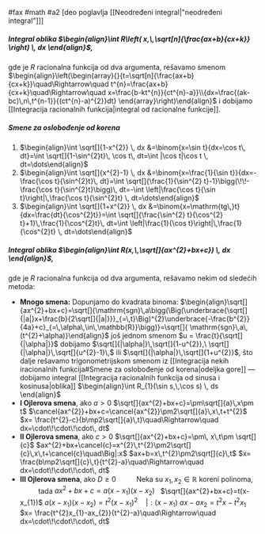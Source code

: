 #fax #math #a2 [deo poglavlja [[Neodređeni integral|"neodređeni integral"]]]

##### Integral oblika $\begin{align}\int R\left( x,\,\sqrt[n]{\frac{ax+b}{cx+k}} \right) \, dx \end{align}$,
gde je $R$ racionalna funkcija od dva argumenta, rešavamo smenom
$\begin{align}\left(\begin{array}{}{t=\sqrt[n]{\frac{ax+b}{cx+k}}\quad\Rightarrow\quad t^{n}=\frac{ax+b}{cx+k}\quad\Rightarrow\quad x=\frac{b-kt^{n}}{ct^{n}-a}}\\{dx=\frac{(ak-bc)\,n\,t^{n-1}}{(ct^{n}-a)^{2}}dt} \end{array}\right)\end{align}$ i dobijamo [[Integracija racionalnih funkcija|integral od racionalne funkcije]].

##### Smene za oslobođenje od korena
1. $\begin{align}\int \sqrt[]{1-x^{2}} \, dx &=\binom{x=\sin t}{dx=\cos t\, dt}=\int \sqrt[]{1-\sin^{2}t}\, \cos t\, dt=\int |\cos t|\cos t \, dt=\dots\end{align}$
2. $\begin{align}\int \sqrt[]{x^{2}-1} \, dx &=\binom{x=\frac{1}{\sin t}}{dx=-\frac{\cos t}{\sin^{2}t}\, dt}=\int \sqrt[]{\frac{1}{\sin^{2} t}-1}\bigg(\!\!-\frac{\cos t}{\sin^{2}t}\bigg)\, dt=-\int \left|\frac{\cos t}{\sin t}\right|\,\frac{\cos t}{\sin^{2}t} \, dt=\dots\end{align}$
3. $\begin{align}\int \sqrt[]{1+x^{2}} \, dx &=\binom{x=\mathrm{tg\,}t}{dx=\frac{dt}{\cos^{2}t}}=\int \sqrt[]{\frac{\sin^{2} t}{\cos^{2} t}+1}\,\frac{1}{\cos^{2}t}\, dt=\int \left|\frac{1}{\cos t}\right|\,\frac{1}{\cos^{2}t} \, dt=\dots\end{align}$

##### Integral oblika $\begin{align}\int R(x,\,\sqrt[]{ax^{2}+bx+c}) \, dx \end{align}$,
gde je $R$ racionalna funkcija od dva argumenta, rešavamo nekim od sledećih metoda:
- **Mnogo smena:**
  Dopunjamo do kvadrata binoma:
  $\begin{align}\sqrt[]{ax^{2}+bx+c}=\sqrt[]{\mathrm{sgn}\,a\bigg(\Big(\underbrace{\sqrt[]{|a|}x+\frac{b}{2\sqrt[]{|a|}}}_{=\,t}\Big)^{2}\underbrace{-\frac{b^{2}}{4a}+c}_{=\,\alpha\,\in\,\mathbb{R}}\bigg)}=\sqrt[]{ \mathrm{sgn}\,a\,(t^{2}+\alpha)}\end{align}$
  još jednom smenom $u = \frac{t}{\sqrt[]{|\alpha|}}$ dobijamo $\sqrt[]{|\alpha|}\,\sqrt[]{1-u^{2}},\ \sqrt[]{|\alpha|}\,\sqrt[]{u^{2}-1}\,$ ili $\sqrt[]{|\alpha|}\,\sqrt[]{1+u^{2}}$, što dalje rešavamo trigonometrijskom smenom iz [[Integracija nekih iracionalnih funkcija#Smene za oslobođenje od korena|odeljka gore]] — dobijamo integral [[Integracija racionalnih funkcija od sinusa i kosinusa|oblika]] $\begin{align}\int R_{1}(\sin s,\,\cos s) \, ds \end{align}$
$\:$
- **I Ojlerova smena**, ako $a>0$
  $\sqrt[]{ax^{2}+bx+c}=\pm\sqrt[]{a}\,x\pm t$
  $\cancel{ax^{2}}+bx+c=\cancel{ax^{2}}\pm2\sqrt[]{a}\,x\,t+t^{2}$
  $x= \frac{t^{2}-c}{b\mp2\sqrt[]{a}\,t}\quad\Rightarrow\quad dx=\cdot\!\cdot\!\cdot\, dt$
$\:$
- **II Ojlerova smena**, ako $c>0$
$\sqrt[]{ax^{2}+bx+c}=\pm\, x\,t\pm \sqrt[]{c}$
  $ax^{2}+bx+\cancel{c}=x^{2}\,t^{2}\pm2\sqrt[]{c}\,x\,t+\cancel{c}\quad\Big|:x$
  $ax+b=x\,t^{2}\pm2\sqrt[]{c}\,t$
  $x= \frac{b\mp2\sqrt[]{c}\,t}{t^{2}-a}\quad\Rightarrow\quad dx=\cdot\!\cdot\!\cdot\, dt$
$\:$
- **III Ojlerova smena**, ako $D\geqslant0$ 
 $\quad\quad$ Neka su $x_{1},\,x_{2}\in\mathbb{R}$ koreni polinoma,
 $\quad\quad$ tada $ax^{2}+bx+c=a(x-x_{1})(x-x_{2})$
 $\:$
$\sqrt[]{ax^{2}+bx+c}=t(x-x_{1})$
  $a(x-x_{1})(x-x_{2})=t^{2}(x-x_{1})^{2}\quad\Big|:(x-x_{1})$
  $ax-ax_{2}=t^{2}x-t^{2}x_{1}$
  $x= \frac{t^{2}x_{1}-ax_{2}}{t^{2}-a}\quad\Rightarrow\quad dx=\cdot\!\cdot\!\cdot\, dt$
  